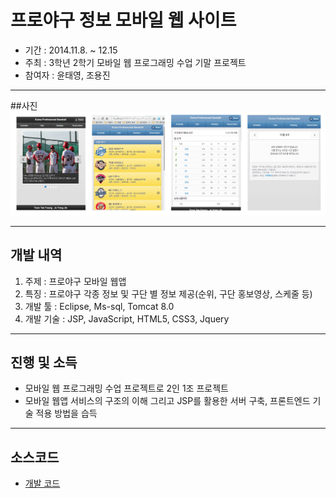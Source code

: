 # 프로야구 정보 모바일 웹 사이트
* 기간 : 2014.11.8. ~ 12.15
* 주최 : 3학년 2학기 모바일 웹 프로그래밍 수업 기말 프로젝트
* 참여자 : 윤태영, 조용진

----
##사진
![결과물 사진](./image01.png)

----
## 개발 내역

1. 주제 : 프로야구 모바일 웹앱
2. 특징 : 프로야구 각종 정보 및 구단 별 정보 제공(순위, 구단 홍보영상, 스케줄 등)
3. 개발 툴 : Eclipse, Ms-sql, Tomcat 8.0
4. 개발 기술 : JSP, JavaScript, HTML5, CSS3, Jquery

----
## 진행 및 소득
* 모바일 웹 프로그래밍 수업 프로젝트로 2인 1조 프로젝트
* 모바일 웹앱 서비스의 구조의 이해 그리고 JSP를 활용한 서버 구축, 프론트엔드 기술 적용 방법을 습득 

----
## 소스코드
* [개발 코드](https://github.com/yung6699/BaseballMobileWebPage)
